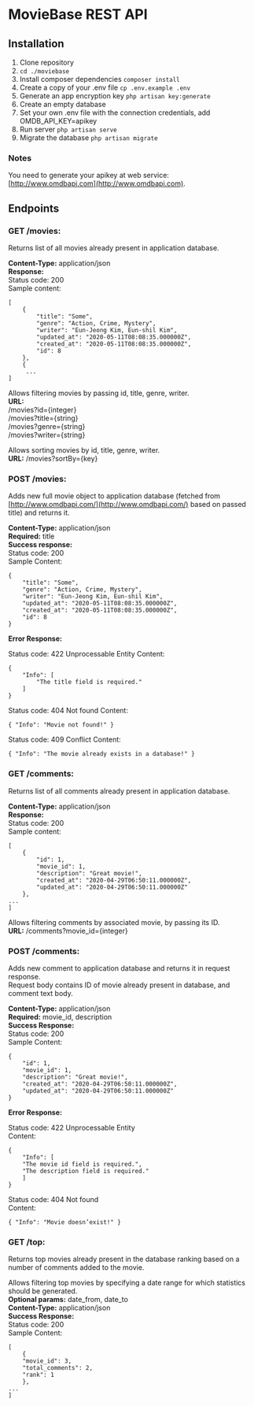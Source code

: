 # MovieBase REST API

## Installation

1. Clone repository
2. `cd ./moviebase`
3. Install composer dependencies `composer install`
4. Create a copy of your .env file `cp .env.example .env`
5. Generate an app encryption key `php artisan key:generate`
6. Create an empty database
7. Set your own .env file with the connection credentials, add OMDB_API_KEY=apikey
8. Run server `php artisan serve`
9. Migrate the database `php artisan migrate`

### Notes
You need to generate your apikey at web service: [http://www.omdbapi.com](http://www.omdbapi.com).

## Endpoints

### GET /movies:

Returns list of all movies already present in application database.  

**Content-Type:** application/json  
**Response:**  
Status code: 200  
Sample content:

	[
		{
		    "title": "Some",
		    "genre": "Action, Crime, Mystery",
		    "writer": "Eun-Jeong Kim, Eun-shil Kim",
		    "updated_at": "2020-05-11T08:08:35.000000Z",
		    "created_at": "2020-05-11T08:08:35.000000Z",
		    "id": 8
		},
		{
		 ...
	]
	
Allows filtering movies by passing id, title, genre, writer.  
**URL:**  
/movies?id={integer}  
/movies?title={string}  
/movies?genre={string}  
/movies?writer={string}  

Allows sorting movies by id, title, genre, writer.  
**URL:** /movies?sortBy={key}

### POST /movies:
Adds new full movie object to application database (fetched from [http://www.omdbapi.com/](http://www.omdbapi.com/) based on passed title) and returns it.

**Content-Type:** application/json  
**Required:** title  
**Success response:**  
Status code: 200  
Sample Content:  

	{
	    "title": "Some",
	    "genre": "Action, Crime, Mystery",
	    "writer": "Eun-Jeong Kim, Eun-shil Kim",
	    "updated_at": "2020-05-11T08:08:35.000000Z",
	    "created_at": "2020-05-11T08:08:35.000000Z",
	    "id": 8
	}
		
**Error Response:**

Status code: 422 Unprocessable Entity
Content:  

	{
	    "Info": [
	        "The title field is required."
	    ]
	}

Status code: 404 Not found
Content:  

	{ "Info": "Movie not found!" }

Status code: 409 Conflict
Content:  

	{ "Info": "The movie already exists in a database!" }

### GET /comments:

Returns list of all comments already present in application database.

**Content-Type:** application/json  
**Response:**  
Status code: 200  
Sample content:  

	[
	    {
	        "id": 1,
	        "movie_id": 1,
	        "description": "Great movie!",
	        "created_at": "2020-04-29T06:50:11.000000Z",
	        "updated_at": "2020-04-29T06:50:11.000000Z"
	    },
	...
	]


Allows filtering comments by associated movie, by passing its ID.  
**URL:** /comments?movie_id={integer}

### POST /comments:

Adds new comment to application database and returns it in request response.  
Request body contains ID of movie already present in database, and comment text body.

**Content-Type:** application/json  
**Required:** movie_id, description  
**Success Response:**  
Status code: 200  
Sample Content: 

    {
        "id": 1,
        "movie_id": 1,
        "description": "Great movie!",
        "created_at": "2020-04-29T06:50:11.000000Z",
        "updated_at": "2020-04-29T06:50:11.000000Z"
    }

**Error Response:**  
    
Status code: 422 Unprocessable Entity  
Content: 

	{
	    "Info": [
		"The movie id field is required.",
		"The description field is required."
	    ]
	}


Status code: 404 Not found  
Content:  

	{ "Info": "Movie doesn’exist!" }  

### GET /top:
Returns top movies already present in the database ranking based on a number of comments added to the movie.  

Allows filtering top movies by specifying a date range for which statistics should be generated.  
**Optional params:** date_from, date_to  
**Content-Type:** application/json  
**Success Response:**  
Status code: 200  
Sample Content:  

	[
	    {
		"movie_id": 3,
		"total_comments": 2,
		"rank": 1
	    },
	...
	]
